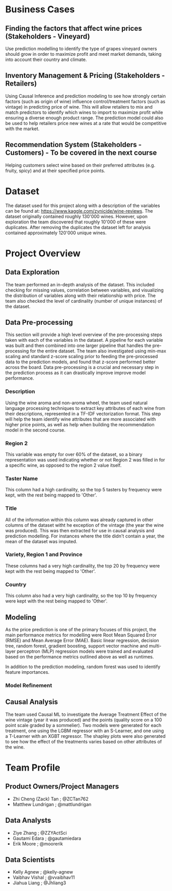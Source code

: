 # Business Cases

## Finding the factors that affect wine prices (Stakeholders - Vineyard)
Use prediction modelling to identify the type of grapes vineyard owners should grow in order to maximize profit and meet market demands, taking into account their country and climate. 

## Inventory Management & Pricing (Stakeholders - Retailers)
Using Causal Inference and prediction modeling to see how strongly certain factors (such as origin of wine) influence control/treatment factors (such as vintage) in predicting price of wine. This will allow retailers to mix and match predictors to identify which wines to import to maximize profit while ensuring a diverse enough product range. The prediction model could also be used to help retailers price new wines at a rate that would be competitive with the market. 

## Recommendation System (Stakeholders - Customers) - To be covered in the next course 
Helping customers select wine based on their preferred attributes (e.g. fruity, spicy) and at their specified price points.

# Dataset

The dataset used for this project along with a description of the variables can be found at: https://www.kaggle.com/zynicide/wine-reviews. The dataset originally contained roughly 130'000 wines. However, upon exploration the team discovered that roughly 10'000 of these were duplicates. After removing the duplicates the dataset left for analysis contained approximately 120'000 unique wines.

# Project Overview

## Data Exploration
The team performed an in-depth analysis of the dataset. This included checking for missing values, correlation between variables, and visualizing the distribution of variables along with their relationship with price. The team also checked the level of cardinality (number of unique instances) of the dataset. 

## Data Pre-processing
This section will provide a high level overview of the pre-processing steps taken with each of the variables in the dataset. A pipeline for each variable was built and then combined into one larger pipeline that handles the pre-processing for the entire dataset. The team also investigated using min-max scaling and standard z-score scaling prior to feeding the pre-processed data to the prediction models, and found that z-score performed better across the board. Data pre-processing is a crucial and necessary step in the prediction process as it can drastically improve improve model performance. 

### Description

Using the wine aroma and non-aroma wheel, the team used natural language processing techniques to extract key attributes of each wine from their descriptions, represented in a TF-IDF vectorization format. This step will help the team identify wine attributes that are more associated with higher price points, as well as help when building the recommendation model in the second course.  

### Region 2

This variable was empty for over 60% of the dataset, so a binary representation was used indicating whether or not Region 2 was filled in for a specific wine, as opposed to the region 2 value itself. 

### Taster Name
This column had a high cardinality, so the top 5 tasters by frequency were kept, with the rest being mapped to 'Other'.

### Title
All of the information within this column was already captured in other columns of the dataset witht he exception of the vintage (the year the wine was produced). This was then extracted for use in causal analysis and prediction modelling. For instances where the title didn't contain a year, the mean of the dataset was imputed.

### Variety, Region 1 and Province 
These columns had a very high cardinality, the top 20 by frequency were kept with the rest being mapped to 'Other'. 

### Country
This column also had a very high cardinality, so the top 10 by frequency were kept with the rest being mapped to 'Other'.

## Modeling
As the price prediction is one of the primary focuses of this project, the main performance metrics for modelling were Root Mean Squared Error (RMSE) and Mean Average Error (MAE). Basic linear regression, decision tree, random forest, gradient boosting, support vector machine and multi-layer perceptron (MLP) regression models were trained and evaluated based on the performance metrics outlined above as well as runtimes. 

In addition to the prediction modeling, random forest was used to identify feature importances.

### Model Refinement

## Causal Analysis
The team used Causal ML to investigate the Average Treatment Effect of the wine vintage (year it was produced) and the points (quality score on a 100 point scale graded by a sommelier). Two models were generated for each treatment, one using the LGBM regressor with an S-Learner, and one using a T-Learner with an XGBT regressor. The shapley plots were also generated to see how the effect of the treatments varies based on other attributes of the wine.   



# Team Profile

## Product Owners/Project Managers
- Zhi Cheng (Zack) Tan ; @ZCTan762
- Matthew Lundrigan ; @mattlundrigan

## Data Analysts
- Ziye Zhang ; @ZZYActSci
- Gautami Edara ; @gautamiedara
- Erik Moore ; @moorerik

## Data Scientists
- Kelly Agnew ; @kelly-agnew
- Vaibhav Vishal ; @vvaibhav11
- Jiahua Liang ; @Jhliang3